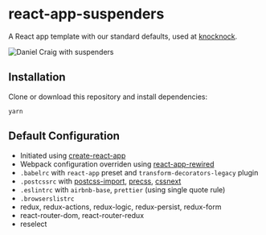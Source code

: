 # react-app-suspenders
A React app template with our standard defaults, used at [knocknock](https://github.com/knocknock-team).

![Daniel Craig with suspenders](https://i.pinimg.com/736x/ac/31/39/ac31394bb5f07efec2fd459e1a89ad75--daniel-creg-daniel-craig-james-bond.jpg)

## Installation

Clone or download this repository and install dependencies:
```
yarn
```

## Default Configuration

* Initiated using [create-react-app](https://github.com/facebookincubator/create-react-app)
* Webpack configuration overriden using [react-app-rewired](https://github.com/timarney/react-app-rewired)
* `.babelrc` with `react-app` preset and `transform-decorators-legacy` plugin
* `.postcssrc` with [postcss-import](https://github.com/postcss/postcss-import), [precss](https://github.com/jonathantneal/precss), [cssnext](http://cssnext.io)
* `.eslintrc` with `airbnb-base`, `prettier` (using single quote rule)
* `.browserslistrc`
* redux, redux-actions, redux-logic, redux-persist, redux-form
* react-router-dom, react-router-redux
* reselect
